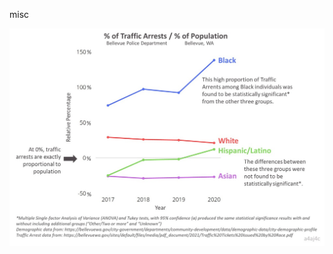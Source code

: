 misc

![BPD Traffic Arrests Proportional To Population Demographics](trafficstopdatajpg.jpg "BPD Traffic Arrests Proportional To Population Demographics")
